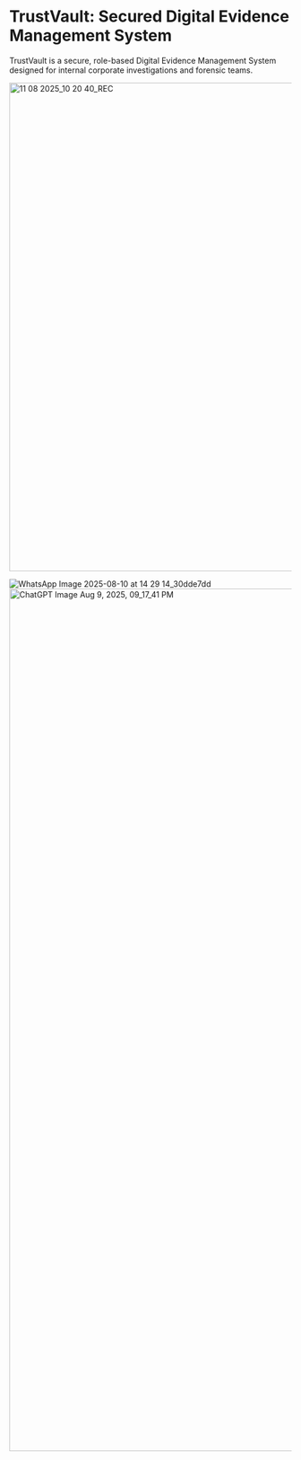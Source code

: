 # TrustVault: Secured Digital Evidence Management System
TrustVault is a secure, role-based Digital Evidence Management System designed for internal corporate investigations and forensic teams.  


<img width="1920" height="870" alt="11 08 2025_10 20 40_REC" src="https://github.com/user-attachments/assets/b2a4c46b-5e91-4a40-ae75-fa5cdfb2661e" />

![WhatsApp Image 2025-08-10 at 14 29 14_30dde7dd](https://github.com/user-attachments/assets/fcfe7803-c305-4c12-8bb7-fd7c48b54759)
<img width="1024" height="1536" alt="ChatGPT Image Aug 9, 2025, 09_17_41 PM" src="https://github.com/user-attachments/assets/733b0fc0-a15b-400b-bd5c-3482e8df2d4a" />

